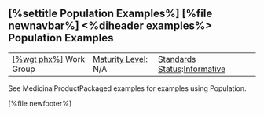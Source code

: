 \[%settitle Population Examples%\]
\[%file newnavbar%\]
&lt;%diheader examples%&gt;
Population Examples
-------------------

|                                              |                                               |                                                                                        |
|----------------------------------------------|-----------------------------------------------|----------------------------------------------------------------------------------------|
| [\[%wgt phx%\]](%5B%wg%20phx%%5D) Work Group | [Maturity Level](versions.html#maturity): N/A | [Standards Status](versions.html#std-process):[Informative](versions.html#std-process) |

See MedicinalProductPackaged examples for examples using Population.

\[%file newfooter%\]
